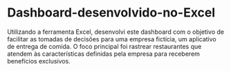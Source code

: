 # Dashboard-desenvolvido-no-Excel
Utilizando a ferramenta Excel, desenvolvi este dashboard com o objetivo de facilitar as tomadas de decisões para uma empresa fictícia, um aplicativo de entrega de comida. O foco principal foi rastrear restaurantes que atendem às características definidas pela empresa para receberem benefícios exclusivos.
